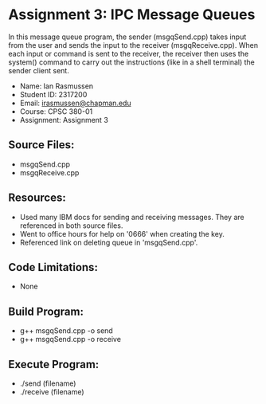 # Assignment 3: IPC Message Queues

In this message queue program, the sender (msgqSend.cpp) takes input from the user and sends the input to the receiver (msgqReceive.cpp). When each input or command is sent to the receiver, the receiver then uses the system() command to carry out the instructions (like in a shell terminal) the sender client sent.

* Name: Ian Rasmussen
* Student ID: 2317200
* Email: irasmussen@chapman.edu
* Course: CPSC 380-01
* Assignment: Assignment 3

## Source Files:
* msgqSend.cpp
* msgqReceive.cpp

## Resources:
* Used many IBM docs for sending and receiving messages. They are referenced in both source files.
* Went to office hours for help on '0666' when creating the key.
* Referenced link on deleting queue in 'msgqSend.cpp'.

## Code Limitations:
* None

## Build Program:
* g++ msgqSend.cpp -o send
* g++ msgqSend.cpp -o receive

## Execute Program:
* ./send (filename)
* ./receive (filename)